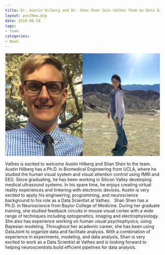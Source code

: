 ```yaml
---
title: Dr. Austin Hilberg and Dr. Shan Shen Join Vathes Team as Data Scientists
layout: postNew.pug
date: 2018-06-18 
tags:
- team
categories: 
- News
---
```

![](./static/posts/Dr-Austin-Hilberg-and-Dr-Shan-Shen-Join-Vathes-Team-as-Data-Scientists/Austin&Shan.jpg "Austin and Shan")

Vathes is excited to welcome Austin Hilberg and Shan Shen to the team. 
Austin Hilberg has a Ph.D. in Biomedical Engineering from UCLA, where he studied the human visual system and visual attention control using fMRI and EEG. Since graduating, he has been working in Silicon Valley developing medical ultrasound systems. In his spare time, he enjoys creating virtual reality experiences and tinkering with electronic devices. Austin is very excited to apply his engineering, programming, and neuroscience background to his role as a Data Scientist at Vathes.
&nbsp;
Shan Shen has a Ph.D. in Neuroscience from Baylor College of Medicine. During her graduate training, she studied feedback circuits in mouse visual cortex with a wide range of techniques including optogenetics, imaging and electrophysiology. She also has experience working on human visual psychophysics, using Bayesian modeling. Throughout her academic career, she has been using DataJoint to organize data and facilitate analysis. With a combination of experience in experiments, modeling, and data analysis, Shan is very excited to work as a Data Scientist at Vathes and is looking forward to helping neuroscientists build efficient pipelines for data analysis. 


